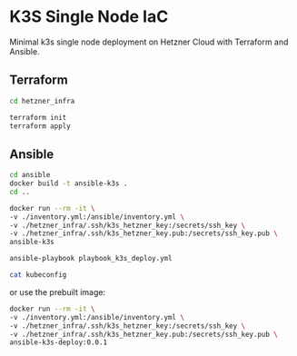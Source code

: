 # K3S Single Node IaC

Minimal k3s single node deployment on Hetzner Cloud with Terraform and Ansible.

## Terraform

```bash
cd hetzner_infra

terraform init
terraform apply
```

## Ansible

```bash
cd ansible
docker build -t ansible-k3s .
cd ..

docker run --rm -it \
-v ./inventory.yml:/ansible/inventory.yml \
-v ./hetzner_infra/.ssh/k3s_hetzner_key:/secrets/ssh_key \
-v ./hetzner_infra/.ssh/k3s_hetzner_key.pub:/secrets/ssh_key.pub \
ansible-k3s

ansible-playbook playbook_k3s_deploy.yml

cat kubeconfig
```

or use the prebuilt image:

```bash
docker run --rm -it \
-v ./inventory.yml:/ansible/inventory.yml \
-v ./hetzner_infra/.ssh/k3s_hetzner_key:/secrets/ssh_key \
-v ./hetzner_infra/.ssh/k3s_hetzner_key.pub:/secrets/ssh_key.pub \
ansible-k3s-deploy:0.0.1
```
